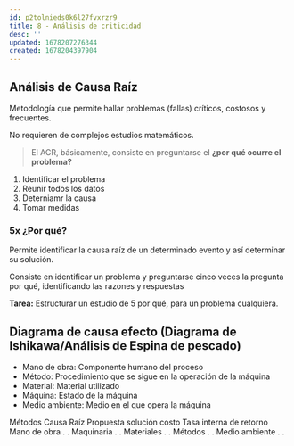 ```yaml
---
id: p2tolnieds0k6l27fvxrzr9
title: 8 - Análisis de criticidad
desc: ''
updated: 1678207276344
created: 1678204397904
---
```



## Análisis de Causa Raíz

Metodología que permite hallar problemas (fallas) críticos, costosos y frecuentes.

No requieren de complejos estudios matemáticos.

> El ACR, básicamente, consiste en preguntarse el **¿por qué ocurre el problema?**

1. Identificar el problema
2. Reunir todos los datos
3. Deterniamr la causa
4. Tomar medidas

### 5x ¿Por qué?
Permite identificar la causa raíz de un determinado evento y así determinar su solución.

Consiste en identificar un problema y preguntarse cinco veces la pregunta por qué, identificando las razones y respuestas


**Tarea:** Estructurar un estudio de 5 por qué, para un problema cualquiera.

## Diagrama de causa efecto (Diagrama de Ishikawa/Análisis de Espina de pescado)

- Mano de obra: Componente humano del proceso
- Método: Procedimiento que se sigue en la operación de la máquina
- Material: Material utilizado
- Máquina: Estado de la máquina
- Medio ambiente: Medio en el que opera la máquina

Métodos   Causa Raíz  Propuesta solución  costo   Tasa interna de retorno
Mano de obra  .   .
Maquinaria  .   .
Materiales  .   .
Métodos   .   .
Medio ambiente  .   .